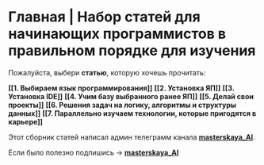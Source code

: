 # Главная | Набор статей для начинающих программистов в правильном порядке для изучения

Пожалуйста, выбери **статью**, которую хочешь прочитать:

**[[1. Выбираем язык программирования]]**
**[[2. Установка ЯП]]**
**[[3. Установка IDE]]**
**[[4. Учим базу выбранного ранее ЯП]]**
**[[5. Делай свои проекты]]**
**[[6. Решения задач на логику, алгоритмы и структуры данных]]**
**[[7. Параллельно изучаем технологии, которые пригодятся в карьере]]**

Этот сборник статей написал админ телеграмм канала **[masterskaya_AI](https://t.me/masterskaya_AI)**.

Если было полезно подпишись -> **[masterskaya_AI](https://t.me/masterskaya_AI)**
